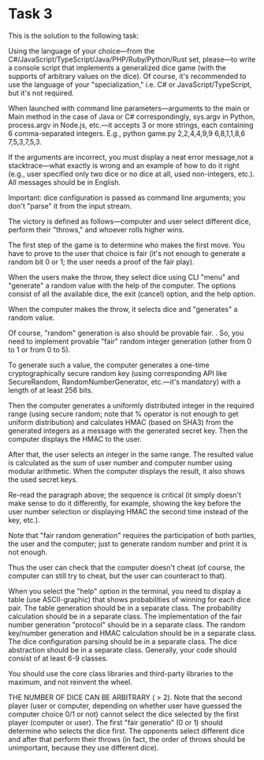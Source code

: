 # Task 3
This is the solution to the following task:

Using the language of your choice—from the C#/JavaScript/TypeScript/Java/PHP/Ruby/Python/Rust set, please—to write a console script that implements a generalized dice game (with the supports of arbitrary values on the dice). Of course, it's recommended to use the language of your "specialization," i.e. C# or JavaScript/TypeScript, but it's not required.

When launched with command line parameters—arguments to the main or Main method in the case of Java or C# correspondingly, sys.argv in Python, process.argv in Node.js, etc.—it accepts 3 or more strings, each containing 6 comma-separated integers. E.g., python game.py 2,2,4,4,9,9 6,8,1,1,8,6 7,5,3,7,5,3.

If the arguments are incorrect, you must display a neat error message,not a stacktrace—what exactly is wrong and an example of how to do it right (e.g., user specified only two dice or no dice at all, used non-integers, etc.). All messages should be in English.

Important: dice configuration is passed as command line arguments; you don't "parse" it from the input stream.

The victory is defined as follows—computer and user select different dice, perform their "throws," and whoever rolls higher wins. 

The first step of the game is to determine who makes the first move. You have to prove to the user that choice is fair (it's not enough to generate a random bit 0 or 1; the user needs a proof of the fair play). 

When the users make the throw, they select dice using CLI "menu" and "generate" a random value with the help of the computer. The options consist of all the available dice, the exit (cancel) option, and the help option.

When the computer makes the throw, it selects dice and "generates" a random value. 

Of course, "random" generation is also should be provable fair. 
.
So, you need to implement provable "fair" random integer generation (other from 0 to 1 or from 0 to 5).

To generate such a value, the computer generates a one-time cryptographically secure random key (using corresponding API like SecureRandom, RandomNumberGenerator, etc.—it's mandatory) with a length of at least 256 bits.

Then the computer generates a uniformly distributed integer in the required range (using secure random; note that % operator is not enough to get uniform distribution) and calculates HMAC (based on SHA3) from the generated integers as a message with the generated secret key. Then the computer displays the HMAC to the user. 

After that, the user selects an integer in the same range. The resulted value is calculated as the sum of user number and computer number using modular arithmetic. When the computer displays the result, it also shows the used secret keys.

Re-read the paragraph above; the sequence is critical (it simply doesn't make sense to do it differently, for example, showing the key before the user number selection or displaying HMAC the second time instead of the key, etc.).

Note that "fair random generation" requires the participation of both parties, the user and the computer; just to generate random number and print it is not enough.

Thus the user can check that the computer doesn't cheat (of course, the computer can still try to cheat, but the user can counteract to that).

When you select the "help" option in the terminal, you need to display a table (use ASCII-graphic) that shows probabilities of winning for each dice pair. 
The table generation should be in a separate class. The probability calculation should be in a separate class. The implementation of the fair number generation "protocol" should be in a separate class. The random key/number generation and HMAC calculation should be in a separate class. The dice configuration parsing should be in a separate class. The dice abstraction should be in a separate class. Generally, your code should consist of at least 6-9 classes. 

You should use the core class libraries and third-party libraries to the maximum, and not reinvent the wheel. 

THE NUMBER OF DICE CAN BE ARBITRARY ( > 2). 
Note that the second player (user or computer, depending on whether user have guessed the computer choice 0/1 or not) cannot select the dice selected by the first player (computer or user). 
The first "fair generatio" (0 or 1) should determine who selects the dice first. The opponents select different dice and after that perform their throws (in fact, the order of throws should be unimportant, because they use different dice).
